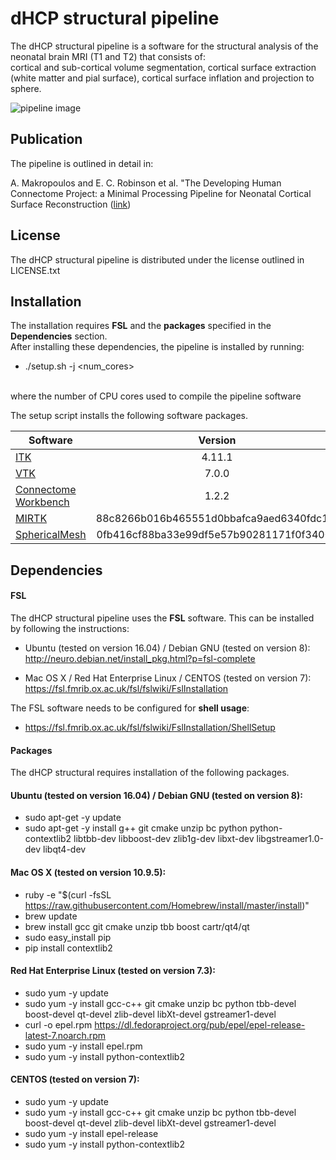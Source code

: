 # dHCP structural pipeline

The dHCP structural pipeline is a software for the structural analysis of the neonatal brain MRI (T1 and T2) that consists of:<br>
cortical and sub-cortical volume segmentation, cortical surface extraction (white matter and pial surface), cortical surface inflation and projection to sphere.

![pipeline image](structural-pipeline.png)


## Publication
The pipeline is outlined in detail in:

A. Makropoulos and E. C. Robinson et al. "The Developing Human Connectome Project: a Minimal Processing Pipeline for Neonatal Cortical Surface Reconstruction (<a href="http://biorxiv.org/content/early/2017/04/07/125526">link</a>)


## License
The dHCP structural pipeline is distributed under the license outlined in LICENSE.txt


## Installation
The installation requires <b>FSL</b> and the <b>packages</b> specified in the <b>Dependencies</b> section.<br>
After installing these dependencies, the pipeline is installed by running:
* ./setup.sh -j <num_cores> 
<br>
where  <num_cores> the number of CPU cores used to compile the pipeline software 
<br>

The setup script installs the following software packages.
   
| Software        | Version           
| ------------- |:-------------:|
| <a href="https://github.com/InsightSoftwareConsortium/ITK">ITK</a>      | 4.11.1 
| <a href="https://github.com/Kitware/VTK">VTK</a>      | 7.0.0     
| <a href="https://github.com/Washington-University/workbench">Connectome Workbench</a>  | 1.2.2  
| <a href="https://github.com/BioMedIA/MIRTK">MIRTK</a>  | 88c8266b016b465551d0bbafca9aed6340fdc1fb  
| <a href="https://gitlab.doc.ic.ac.uk/am411/SphericalMesh/">SphericalMesh</a>  | 0fb416cf88ba33e99df5e57b90281171f0f34005  

## Dependencies
#### FSL
The dHCP structural pipeline uses the <b>FSL</b> software. This can be installed by following the instructions:

* Ubuntu (tested on version 16.04) / Debian GNU (tested on version 8): <br />
  http://neuro.debian.net/install_pkg.html?p=fsl-complete

* Mac OS X / Red Hat Enterprise Linux / CENTOS (tested on version 7): <br />
  https://fsl.fmrib.ox.ac.uk/fsl/fslwiki/FslInstallation

The FSL software needs to be configured for <b>shell usage</b>:
* https://fsl.fmrib.ox.ac.uk/fsl/fslwiki/FslInstallation/ShellSetup

#### Packages
The dHCP structural requires installation of the following packages.
#### Ubuntu (tested on version 16.04) / Debian GNU (tested on version 8):
* sudo apt-get -y update
* sudo apt-get -y install g++ git cmake unzip bc python python-contextlib2 libtbb-dev libboost-dev zlib1g-dev libxt-dev libgstreamer1.0-dev libqt4-dev

#### Mac OS X (tested on version 10.9.5):
* ruby -e "$(curl -fsSL https://raw.githubusercontent.com/Homebrew/install/master/install)"
* brew update
* brew install gcc git cmake unzip tbb boost cartr/qt4/qt
* sudo easy_install pip
* pip install contextlib2

#### Red Hat Enterprise Linux (tested on version 7.3):
* sudo yum -y update
* sudo yum -y install gcc-c++ git cmake unzip bc python tbb-devel boost-devel qt-devel zlib-devel libXt-devel gstreamer1-devel
* curl -o epel.rpm https://dl.fedoraproject.org/pub/epel/epel-release-latest-7.noarch.rpm
* sudo yum -y install epel.rpm
* sudo yum -y install python-contextlib2

#### CENTOS (tested on version 7):
* sudo yum -y update
* sudo yum -y install gcc-c++ git cmake unzip bc python tbb-devel boost-devel qt-devel zlib-devel libXt-devel gstreamer1-devel 
* sudo yum -y install epel-release
* sudo yum -y install python-contextlib2

